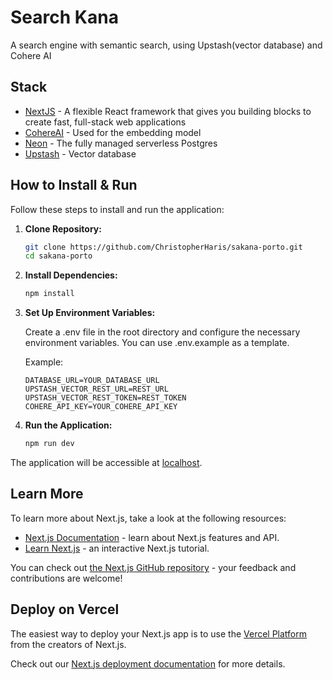 # Search Kana
A search engine with semantic search, using Upstash(vector database) and Cohere AI

## Stack
- [NextJS](https://nextjs.org/) - A flexible React framework that gives you building blocks to create fast, full-stack web applications
- [CohereAI](https://cohere.com/) - Used for the embedding model
- [Neon](https://neon.tech/) - The fully managed serverless Postgres
- [Upstash](https://upstash.com/) - Vector database
## How to Install & Run

Follow these steps to install and run the application:

1. **Clone Repository:**
   ```bash
   git clone https://github.com/ChristopherHaris/sakana-porto.git
   cd sakana-porto
   ```
2. **Install Dependencies:**
   ```bash
   npm install
   ```
3. **Set Up Environment Variables:**

   Create a .env file in the root directory and configure the necessary environment variables. You can use .env.example as a template.

   Example:
   ```env
   DATABASE_URL=YOUR_DATABASE_URL
   UPSTASH_VECTOR_REST_URL=REST_URL
   UPSTASH_VECTOR_REST_TOKEN=REST_TOKEN
   COHERE_API_KEY=YOUR_COHERE_API_KEY
   ```
4. **Run the Application:**
   ```bash
   npm run dev
   ```

The application will be accessible at [localhost](http://localhost:3000/).

## Learn More

To learn more about Next.js, take a look at the following resources:

- [Next.js Documentation](https://nextjs.org/docs) - learn about Next.js features and API.
- [Learn Next.js](https://nextjs.org/learn) - an interactive Next.js tutorial.

You can check out [the Next.js GitHub repository](https://github.com/vercel/next.js/) - your feedback and contributions are welcome!

## Deploy on Vercel

The easiest way to deploy your Next.js app is to use the [Vercel Platform](https://vercel.com/new?utm_medium=default-template&filter=next.js&utm_source=create-next-app&utm_campaign=create-next-app-readme) from the creators of Next.js.

Check out our [Next.js deployment documentation](https://nextjs.org/docs/deployment) for more details.
